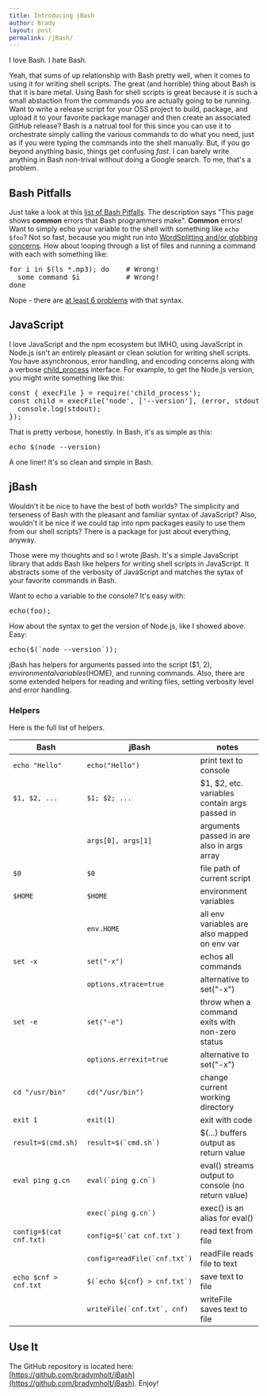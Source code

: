 ```yaml
---
title: Introducing jBash
author: Brady
layout: post
permalink: /jBash/
---
```


I love Bash.  I hate Bash.

Yeah, that sums of up relationship with Bash pretty well, when it comes to using it for writing shell scripts.  The great (and horrible) thing about Bash is that it is bare metal.  Using Bash for shell scripts is great because it is such a small abstaction from the commands you are actually going to be running.  Want to write a release script for your OSS project to build, package, and upload it to your favorite package manager and then create an associated GitHub release?  Bash is a natrual tool for this since you can use it to orchestrate simply calling the various commands to do what you need, just as if you were typing the commands into the shell manually.  But, if you go beyond anything basic, things get confusing _fast_.  I can barely write anything in Bash non-trival without doing a Google search.  To me, that's a problem.

## Bash Pitfalls

Just take a look at this [list of Bash Pitfalls](http://mywiki.wooledge.org/BashPitfalls).  The description says "This page shows **common** errors that Bash programmers make".  **Common** errors!  Want to simply echo your variable to the shell with something like `echo $foo`?  Not so fast, because you might run into [WordSplitting and/or globbing concerns](http://mywiki.wooledge.org/BashPitfalls#echo_.24foo).  How about looping through a list of files and running a command with each with something like:

<pre>
for i in $(ls *.mp3); do    # Wrong!
  some command $i           # Wrong!
done
</pre>

Nope - there are [at least 6 problems](http://mywiki.wooledge.org/BashPitfalls#for_i_in_.24.28ls_.2A.mp3.29) with that syntax.

## JavaScript

I love JavaScript and the npm ecosystem but IMHO, using JavaScript in Node.js isn't an entirely pleasant or clean solution for writing shell scripts.  You have asynchronous, error handling, and encoding concerns along with a verbose [child_process](https://nodejs.org/api/child_process.html#child_process_child_process) interface.  For example, to get the Node.js version, you might write something like this:

<pre>
const { execFile } = require('child_process');
const child = execFile('node', ['--version'], (error, stdout, stderr) => {
  console.log(stdout);
});
</pre>

That is pretty verbose, honestly. In Bash, it's as simple as this:

<pre>
echo $(node --version)
</pre>

A one liner!  It's so clean and simple in Bash.

## jBash

Wouldn't it be nice to have the best of both worlds?  The simplicity and terseness of Bash with the pleasant and familiar syntax of JavaScript?  Also, wouldn't it be nice if we could tap into npm packages easily to use them from our shell scripts?  There is a package for just about everything, anyway.

Those were my thoughts and so I wrote jBash.  It's a simple JavaScript library that adds Bash like helpers for writing shell scripts in JavaScript.  It abstracts some of the verbosity of JavaScript and matches the sytax of your favorite commands in Bash.

Want to echo a variable to the console?  It's easy with:

<pre>
echo(foo);
</pre>

How about the syntax to get the version of Node.js, like I showed above.  Easy:

<pre>
echo($(`node --version`));
</pre>

jBash has helpers for arguments passed into the script ($1, $2), environmental variables ($HOME), and running commands.  Also, there are some extended helpers for reading and writing files, setting verbosity level and error handling.

### Helpers

Here is the full list of helpers.

| Bash                      | jBash                            | notes                                   |
|---------------------------|--------------------------------------|-----------------------------------------|
| ``echo "Hello"``              | ``echo("Hello")``                | print text to console |
| ``$1, $2, ...``               | ``$1; $2; ...``                  | $1, $2, etc. variables contain args passed in |
|                               | ``args[0], args[1]``             | arguments passed in are also in args array |
| ``$0``                        | ``$0``                           | file path of current script |
| ``$HOME``                     | ``$HOME``                        | environment variables |
|                               | ``env.HOME``                     | all env variables are also mapped on env var  |
| ``set -x``                    | ``set("-x")``                    | echos all commands  |
|                               | ``options.xtrace=true``          | alternative to set("-x")  |
| ``set -e``                    | ``set("-e")``                    | throw when a command exits with non-zero status |
|                               | ``options.errexit=true``         | alternative to set("-x")  |
| ``cd "/usr/bin"``             | ``cd("/usr/bin")``               | change current working directory |
| ``exit 1``                    | ``exit(1)``                      | exit with code |
| ``result=$(cmd.sh)``          | ``result=$(`cmd.sh`)``           | $(...) buffers output as return value |
| ``eval ping g.cn``            | ``eval(`ping g.cn`)``            | eval() streams output to console (no return value) |
|                               | ``exec(`ping g.cn`)``            | exec() is an alias for eval() |
| ``config=$(cat cnf.txt)``     | ``config=$(`cat cnf.txt`)``      | read text from file |
|                               | ``config=readFile(`cnf.txt`)``   | readFile reads file to text |
| ``echo $cnf > cnf.txt``       | ``$(`echo ${cnf} > cnf.txt`)``   | save text to file |
|                               | ``writeFile(`cnf.txt`, cnf)``    | writeFile saves text to file |


## Use It

The GitHub repository is located here: [https://github.com/bradymholt/jBash](https://github.com/bradymholt/jBash).  Enjoy!